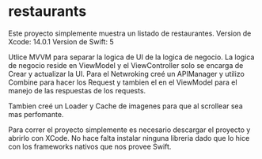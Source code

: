 # restaurants

Este proyecto simplemente muestra un listado de restaurantes. 
Version de Xcode: 14.0.1 
Version de Swift: 5

Utlice MVVM para separar la logica de UI de la logica de negocio. La logica de negocio reside en ViewModel y el ViewController solo se encarga de Crear y actualizar la UI.
Para el Netwroking creé un APIManager y utilizo Combine para hacer los Request y tambien el en el ViewModel para el manejo de las respuestas de los requests. 

Tambien creé un Loader y Cache de imagenes para que al scrollear sea mas perfomante. 

Para correr el proyecto simplemente es necesario descargar el proyecto y abrirlo con XCode. No hace falta instalar ninguna libreria dado que lo hice con los frameworks nativos que nos provee Swift.

